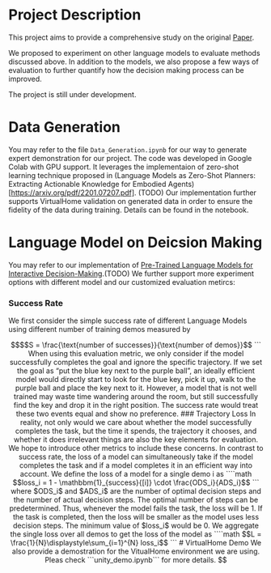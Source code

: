 # Project Description

This project aims to provide a comprehensive study on the original [Paper](https://arxiv.org/abs/2202.01771). 

We proposed to experiment on other language models to evaluate methods discussed above. In addition to the models, we also propose a few ways of evaluation to further quantify how the decision making process can be improved. 

The project is still under development. 

# Data Generation

You may refer to the file ```Data_Generation.ipynb``` for our way to generate expert demonstration for our project. The code was developed in Google Colab with GPU support. It leverages the implementaion of zero-shot learning technique proposed in (Language Models as Zero-Shot Planners:
Extracting Actionable Knowledge for Embodied Agents)[https://arxiv.org/pdf/2201.07207.pdf]. (TODO) Our implementation further supports VirtualHome validation on generated data in order to ensure the fidelity of the data during training. Details can be found in the notebook.

# Language Model on Deicsion Making

You may refer to our implementation of [Pre-Trained Language Models for Interactive Decision-Making](https://arxiv.org/abs/2202.01771).(TODO) We further support more experiment options with different model and our customized evaluation metircs:

### Success Rate

We first consider the simple success rate of different Language Models using different number of training demos measured by

````math
$$S = \frac{\text{number of successes}}{\text{number of demos}}$$
```

When using this evaluation metric, we only consider if the model successfully completes the goal and ignore the specific trajectory. If we set the goal as “put the blue key next to the purple ball”, an ideally efficient model would directly start to look for the blue key,  pick it up, walk to the purple ball and place the key next to it. However, a model that is not well trained may waste time wandering around the room, but still successfully find the key and drop it in the right position. The success rate would treat these two events equal and show no preference.

### Trajectory Loss

In reality, not only would we care about whether the model successfully completes the task, but the time it spends, the trajectory it chooses, and whether it does irrelevant things are also the key elements for evaluation. We hope to introduce other metrics to include these concerns. In contrast to success rate, the loss of a model can simultaneously take if the model completes the task and if a model completes it in an efficient way into account. We define the loss of a model for a single demo i as

````math
$$loss_i = 1 - \mathbbm{1}_{success}{[i]} \cdot \frac{ODS_i}{ADS_i}$$
```
where $ODS_i$ and $ADS_i$ are the number of optimal decision steps and the number of actual decision steps. The optimal number of steps can be predetermined. Thus, whenever the model fails the task, the loss will be 1. If the task is completed, then the loss will be smaller as the model uses less decision steps. The minimum value of $loss_i$ would be 0. We aggregate the single loss over all demos to get the loss of the model as

````math
$$L = \frac{1}{N}\displaystyle\sum_{i=1}^{N} loss_i$$
```

# VirtualHome Demo

We also provide a demostration for the VitualHome environment we are using. Pleas check ```unity_demo.ipynb``` for more details. 
